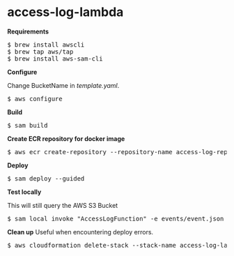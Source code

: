 # access-log-lambda

**Requirements**

<pre>
$ brew install awscli
$ brew tap aws/tap
$ brew install aws-sam-cli
</pre>


**Configure**

Change BucketName in *template.yaml*.
<pre>
$ aws configure
</pre>


**Build**

<pre>
$ sam build
</pre>


**Create ECR repository for docker image**

<pre>
$ aws ecr create-repository --repository-name access-log-repository --image-tag-mutability IMMUTABLE --image-scanning-configuration scanOnPush=true
</pre>


**Deploy**

<pre>
$ sam deploy --guided
</pre>


**Test locally**

This will still query the AWS S3 Bucket
<pre>
$ sam local invoke "AccessLogFunction" -e events/event.json
</pre>


**Clean up**
Useful when encountering deploy errors.
<pre>
$ aws cloudformation delete-stack --stack-name access-log-lambda --region eu-north-1
</pre>
